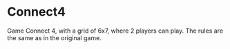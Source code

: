 # Connect4
Game Connect 4, with a grid of 6x7, where 2 players can play. The rules are the same as in the original game.
